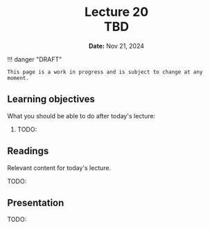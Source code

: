 <h1 align="center">
<b>Lecture 20</b><br>
TBD
</h1>
<p align="center">
<b>Date:</b> Nov 21, 2024
</p>

!!! danger "DRAFT"

    This page is a work in progress and is subject to change at any moment.

## Learning objectives

What you should be able to do after today's lecture:

1.  TODO:

## Readings

Relevant content for today's lecture.

TODO:

## Presentation

TODO:
